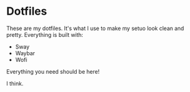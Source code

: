 # Dotfiles
These are my dotfiles.
It's what I use to make my setuo look clean and pretty.
Everything is built with:
 * Sway
 * Waybar
 * Wofi

Everything you need should be here!

I think.
